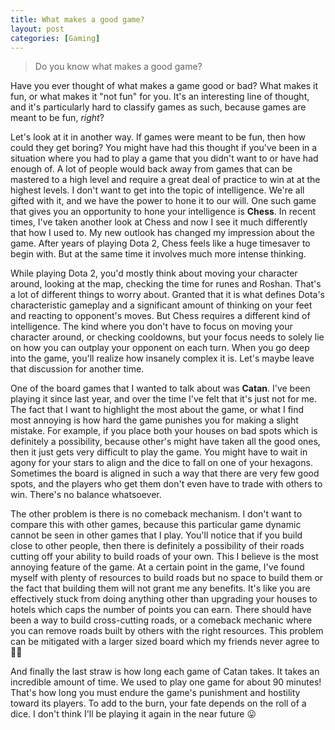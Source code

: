 ```yaml
---
title: What makes a good game?
layout: post
categories: [Gaming]
---
```


> Do you know what makes a good game?

Have you ever thought of what makes a game good or bad? What makes it fun, or what makes it "not fun" for you. It's an interesting line of thought, and it's particularly hard to classify games as such, because games are meant to be fun, _right_?

Let's look at it in another way. If games were meant to be fun, then how could they get boring? You might have had this thought if you've been in a situation where you had to play a game that you didn't want to or have had enough of. A lot of people would back away from games that can be mastered to a high level and require a great deal of practice to win at at the highest levels. I don't want to get into the topic of intelligence. We're all gifted with it, and we have the power to hone it to our will. One such game that gives you an opportunity to hone your intelligence is **Chess**. In recent times, I've taken another look at Chess and now I see it much differently that how I used to. My new outlook has changed my impression about the game. After years of playing Dota 2, Chess feels like a huge timesaver to begin with. But at the same time it involves much more intense thinking.

While playing Dota 2, you'd mostly think about moving your character around, looking at the map, checking the time for runes and Roshan. That's a lot of different things to worry about. Granted that it is what defines Dota's characteristic gameplay and a significant amount of thinking on your feet and reacting to opponent's moves. But Chess requires a different kind of intelligence. The kind where you don't have to focus on moving your character around, or checking cooldowns, but your focus needs to solely lie on how you can outplay your opponent on each turn. When you go deep into the game, you'll realize how insanely complex it is. Let's maybe leave that discussion for another time.

One of the board games that I wanted to talk about was **Catan**. I've been playing it since last year, and over the time I've felt that it's just not for me. The fact that I want to highlight the most about the game, or what I find most annoying is how hard the game punishes you for making a slight mistake. For example, if you place both your houses on bad spots which is definitely a possibility, because other's might have taken all the good ones, then it just gets very difficult to play the game. You might have to wait in agony for your stars to align and the dice to fall on one of your hexagons. Sometimes the board is aligned in such a way that there are very few good spots, and the players who get them don't even have to trade with others to win. There's no balance whatsoever.

The other problem is there is no comeback mechanism. I don't want to compare this with other games, because this particular game dynamic cannot be seen in other games that I play. You'll notice that if you build close to other people, then there is definitely a possibility of their roads cutting off your ability to build roads of your own. This I believe is the most annoying feature of the game. At a certain point in the game, I've found myself with plenty of resources to build roads but no space to build them or the fact that building them will not grant me any benefits. It's like you are effectively stuck from doing anything other than upgrading your houses to hotels which caps the number of points you can earn. There should have been a way to build cross-cutting roads, or a comeback mechanic where you can remove roads built by others with the right resources. This problem can be mitigated with a larger sized board which my friends never agree to 🤷‍♂️

And finally the last straw is how long each game of Catan takes. It takes an incredible amount of time. We used to play one game for about 90 minutes! That's how long you must endure the game's punishment and hostility toward its players. To add to the burn, your fate depends on the roll of a dice.
I don't think I'll be playing it again in the near future 😛

